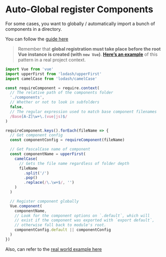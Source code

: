 # Auto-Global register Components

For some cases, you want to globally / automatically import a bunch of components in a directory.

You can follow the [guide here](https://v2.vuejs.org/v2/guide/components-registration.html#Automatic-Global-Registration-of-Base-Components)

> Remember that **global registration must take place before the root Vue instance is created (with `new Vue`)**. **[Here’s an example](https://github.com/chrisvfritz/vue-enterprise-boilerplate/blob/master/src/components/_globals.js)** of this pattern in a real project context.
> 

```jsx
import Vue from 'vue'
import upperFirst from 'lodash/upperFirst'
import camelCase from 'lodash/camelCase'

const requireComponent = require.context(
  // The relative path of the components folder
  './components',
  // Whether or not to look in subfolders
  false,
  // The regular expression used to match base component filenames
  /Base[A-Z]\w+\.(vue|js)$/
)

requireComponent.keys().forEach(fileName => {
  // Get component config
  const componentConfig = requireComponent(fileName)

  // Get PascalCase name of component
  const componentName = upperFirst(
    camelCase(
      // Gets the file name regardless of folder depth
      fileName
        .split('/')
        .pop()
        .replace(/\.\w+$/, '')
    )
  )

  // Register component globally
  Vue.component(
    componentName,
    // Look for the component options on `.default`, which will
    // exist if the component was exported with `export default`,
    // otherwise fall back to module's root.
    componentConfig.default || componentConfig
  )
})
```

Also, can refer to the [real world example here](https://github.com/bencodezen/vue-enterprise-boilerplate/blob/main/src/components/_globals.js)